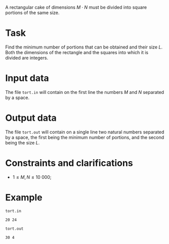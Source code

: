 A rectangular cake of dimensions $M \cdot N$ must be divided into square portions of the same size.

# Task

Find the minimum number of portions that can be obtained and their size $L$. Both the dimensions of the rectangle and the squares into which it is divided are integers.

# Input data

The file `tort.in` will contain on the first line the numbers $M$ and $N$ separated by a space. 

# Output data

The file `tort.out` will contain on a single line two natural numbers separated by a space, the first being the minimum number of portions, and the second being the size $L$.

# Constraints and clarifications

* $1 \leq M, N \leq 10\ 000$;

# Example

`tort.in`
```
20 24
```

`tort.out`
```
30 4
```